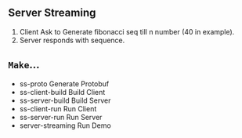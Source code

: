 ## Server Streaming

  1) Client Ask to Generate fibonacci seq till n number (40 in example).
  2) Server responds with sequence.

## `Make`...

  - ss-proto             Generate Protobuf
  - ss-client-build      Build Client
  - ss-server-build      Build Server
  - ss-client-run        Run Client
  - ss-server-run        Run Server
  - server-streaming     Run Demo
